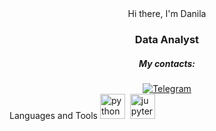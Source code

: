 <div id= "header" align = "center"
    <h1>Hi there, I'm Danila</h1>
    <h3>Data Analyst</h3>
    <h5>My contacts:</h5>
</div>
<div id = 'socials' align = 'center'>
     <a href = "https://t.me/Dan_Hhh">
      <img src = "https://img.shields.io/badge/Telegram-blue?style=for-the-badge&logo=telegram&logoColor=white" alt = "Telegram" />
    </a>
</div>
Languages and Tools
<img src="https://cdn.jsdelivr.net/gh/devicons/devicon@latest/icons/python/python-original.svg" title= "python"
    width = "40" height = "40" />&nbsp
<img src="https://cdn.jsdelivr.net/gh/devicons/devicon@latest/icons/jupyter/jupyter-original-wordmark.svg" title= "jupyter"
    width = "40" height = "40" />&nbsp
